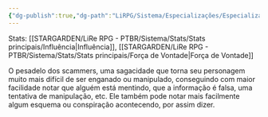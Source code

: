 ```yaml
---
{"dg-publish":true,"dg-path":"LiRPG/Sistema/Especializações/Especializações existentes/Perspicácia.md","permalink":"/li-rpg/sistema/especializacoes/especializacoes-existentes/perspicacia/","created":"2025-01-11T01:32:05.513-03:00","updated":"2025-01-12T02:34:53.937-03:00"}
---
```



Stats: [[STARGARDEN/LiRe RPG - PTBR/Sistema/Stats/Stats principais/Influência\|Influência]], [[STARGARDEN/LiRe RPG - PTBR/Sistema/Stats/Stats principais/Força de Vontade\|Força de Vontade]]

O pesadelo dos scammers, uma sagacidade que torna seu personagem muito mais difícil de ser enganado ou manipulado, conseguindo com maior facilidade notar que alguém está mentindo, que a informação é falsa, uma tentativa de manipulação, etc. Ele também pode notar mais facilmente algum esquema ou conspiração acontecendo, por assim dizer.